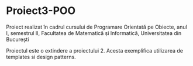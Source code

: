 # Proiect3-POO
Proiect realizat în cadrul cursului de Programare Orientată pe Obiecte, anul I, semestrul II, Facultatea de Matematică și Informatică, Universitatea din București

Proiectul este o extindere a proiectului 2.
Acesta exemplifica utilizarea de templates si design patterns.
